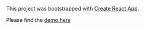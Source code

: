 This project was bootstrapped with [Create React App](https://github.com/facebookincubator/create-react-app).

Please find the [demo here](https://codesandbox.io/s/nn515jqp?module=LDynj&view=preview)


